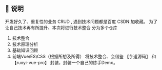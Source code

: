 ## 🌱 说明
开发好久了、重复性的业务 CRUD , 遇到技术问题都是百度 CSDN 加收藏。
为了让自己技术再有所提升、本次将进行技术整合
分为多个仓库
  1. 技术整合
  2. 技术原理分析
  3. 基础知识回顾
  4. 前端Vue\ES\CSS（根据所想及所得）
将技术整合、会借鉴 【芋道源码】 和 【ruoyi-vue-pro】 封装，封装一个自己的练手Demo。
